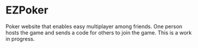 # EZPoker
Poker website that enables easy multiplayer among friends. One person hosts the game and sends a code for others to join the game. This is a work in progress.
